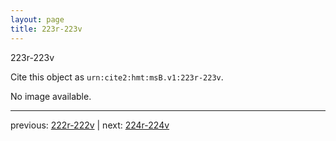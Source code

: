 ```yaml
---
layout: page
title: 223r-223v
---
```


223r-223v

Cite this object as `urn:cite2:hmt:msB.v1:223r-223v`.

No image available. 



---

previous: [222r-222v](../222r-222v/) | next: [224r-224v](../224r-224v/)